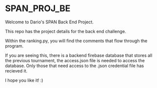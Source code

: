 # SPAN_PROJ_BE
Welcome to Dario's SPAN Back End Project.

This repo has the project details for the back end challenge. 

Within the ranking.py, you will find the comments that flow through the program.

If you are seeing this, there is a backend firebase database that stores all the previous tournament, the access.json file is needed to access the database. Only those that need access to the .json credential file has recieved it.

I hope you like it! :)
